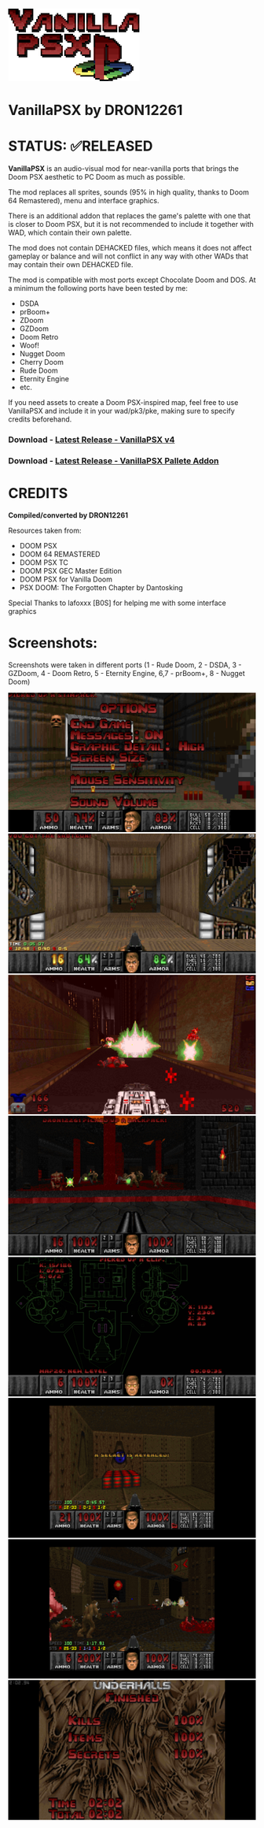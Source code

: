 ![LOGO](./screens/LOGO.png)

# VanillaPSX by DRON12261

# STATUS: ✅RELEASED

**VanillaPSX** is an audio-visual mod for near-vanilla ports that brings the Doom PSX aesthetic to PC Doom as much as possible.

The mod replaces all sprites, sounds (95% in high quality, thanks to Doom 64 Remastered), menu and interface graphics.

There is an additional addon that replaces the game's palette with one that is closer to Doom PSX, but it is not recommended to include it together with WAD, which contain their own palette.

The mod does not contain DEHACKED files, which means it does not affect gameplay or balance and will not conflict in any way with other WADs that may contain their own DEHACKED file.

The mod is compatible with most ports except Chocolate Doom and DOS. At a minimum the following ports have been tested by me:
- DSDA
- prBoom+
- ZDoom
- GZDoom
- Doom Retro
- Woof!
- Nugget Doom
- Cherry Doom
- Rude Doom
- Eternity Engine
- etc.

If you need assets to create a Doom PSX-inspired map, feel free to use VanillaPSX and include it in your wad/pk3/pke, making sure to specify credits beforehand.

### Download - [Latest Release - VanillaPSX v4](https://github.com/dron12261games/MOD-VanillaPSX/releases/download/v4/VanillaPSX.V5.by.DRON12261.WAD)
### Download - [Latest Release - VanillaPSX Pallete Addon](https://github.com/dron12261games/MOD-VanillaPSX/releases/download/v5/VanillaPSX.Pallete.Addon.wad)

# CREDITS
**Compiled/converted by DRON12261**

Resources taken from:
- DOOM PSX
- DOOM 64 REMASTERED
- DOOM PSX TC
- DOOM PSX GEC Master Edition
- DOOM PSX for Vanilla Doom
- PSX DOOM: The Forgotten Chapter by Dantosking

Special Thanks to lafoxxx [B0S] for helping me with some interface graphics

# Screenshots:
Screenshots were taken in different ports (1 - Rude Doom, 2 - DSDA, 3 - GZDoom, 4 - Doom Retro, 5 - Eternity Engine, 6,7 - prBoom+, 8 - Nugget Doom)

![Screen1](./screens/1.png)
![Screen2](./screens/2.png)
![Screen3](./screens/3.png)
![Screen4](./screens/4.png)
![Screen5](./screens/5.png)
![Screen6](./screens/6.png)
![Screen7](./screens/7.png)
![Screen8](./screens/8.png)
